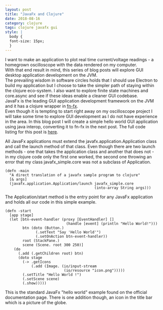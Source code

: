 ```yaml
---
layout: post
title: "JavaFx and Clojure"
date: 2018-08-16
category: clojure
tags: clojure javafx gui
style: |
  body {
  font-size: 15px;
  }
---
```

I want to make an application to plot real time current/voltage readings - a homegrown oscilloscope with the data rendered on my computer.  
With that end result in mind, this series of blog posts will explore GUI desktop application development on the JVM.  
The prevailing wisdom in software circles holds that I should use Electron to build my application but I choose to take the simpler path of staying within the clojure eco-system. I also want to explore finite state machines and core.async and see if these ideas enable a cleaner GUI codebase.  
JavaFx is the leading GUI application development framework on the JVM and it has a clojure wrapper in [fn-fx](https://github.com/fn-fx/fn-fx).  
Even though it is tempting to start right away on my oscilloscope project I will take some time to explore GUI development as I do not have experience in the area. In this blog post I will create a simple hello world GUI application using java interop, converting it to fn-fx in the next post. The full code listing for this post is [here](https://github.com/anuj-seth/javafx-simple).  

All JavaFx applications must extend the javafx.application.Application class and call the launch method of that class. Even though there are two launch methods - one that takes the application class and another that does not - in my clojure code only the first one worked, the second one throwing an error that my class javafx_simple.core was not a subclass of Application.
```
(defn -main
  "A direct translation of a javafx sample program to clojure"
  [& args]
  (javafx.application.Application/launch javafx_simple.core
                                         (into-array String args)))
```

The Application/start method is the entry point for any JavaFx application and holds all our code in this simple example.  
```
(defn -start
  [app stage]
  (let [btn-event-handler (proxy [EventHandler] []
                            (handle [event] (println "Hello World!")))
        btn (doto (Button.)
              (.setText "Say 'Hello World'")
              (.setOnAction btn-event-handler))
        root (StackPane.)
        scene (Scene. root 300 250)]
    (do
      (.add (.getChildren root) btn)
      (doto stage
        (-> .getIcons
            (.add (Image. (io/input-stream
                           (io/resource "icon.png")))))
        (.setTitle "Hello World !")
        (.setScene scene)
        (.show)))))
```
This is the standard JavaFx "hello world" example found on the official documentation page. There is one addition though, an icon in the title bar which is a picture of the globe.
